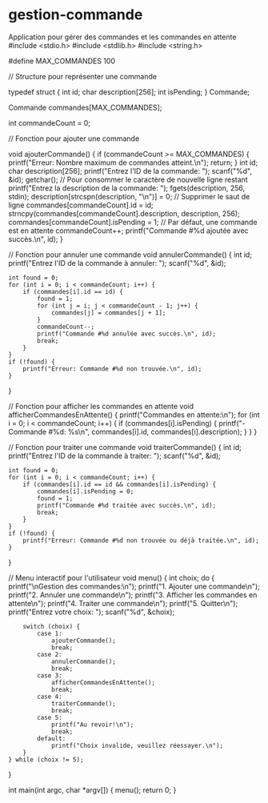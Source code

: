 # gestion-commande
Application pour gérer des commandes et les commandes en attente
#include <stdio.h>
#include <stdlib.h>
#include <string.h>

#define MAX_COMMANDES 100

// Structure pour représenter une commande

typedef struct {
    int id;
    char description[256];
    int isPending;
} Commande;

Commande commandes[MAX_COMMANDES];

int commandeCount = 0;

// Fonction pour ajouter une commande

void ajouterCommande() {
if (commandeCount >= MAX_COMMANDES) {
        printf("Erreur: Nombre maximum de commandes atteint.\n");
        return;
    }
    int id;
     char description[256];
    printf("Entrez l'ID de la commande: ");
    scanf("%d", &id);
    getchar(); // Pour consommer le caractère de nouvelle ligne restant
    printf("Entrez la description de la commande: ");
    fgets(description, 256, stdin);
    description[strcspn(description, "\n")] = 0; // Supprimer le saut de ligne
    commandes[commandeCount].id = id;
    strncpy(commandes[commandeCount].description, description, 256);
    commandes[commandeCount].isPending = 1; // Par défaut, une commande est en attente
    commandeCount++;
    printf("Commande #%d ajoutée avec succès.\n", id);
}


// Fonction pour annuler une commande
void annulerCommande() {
    int id;
    printf("Entrez l'ID de la commande à annuler: ");
    scanf("%d", &id);

    int found = 0;
    for (int i = 0; i < commandeCount; i++) {
        if (commandes[i].id == id) {
            found = 1;
            for (int j = i; j < commandeCount - 1; j++) {
                commandes[j] = commandes[j + 1];
            }
            commandeCount--;
            printf("Commande #%d annulée avec succès.\n", id);
            break;
        }
    }
    if (!found) {
        printf("Erreur: Commande #%d non trouvée.\n", id);
    }
}

// Fonction pour afficher les commandes en attente
void afficherCommandesEnAttente() {
    printf("Commandes en attente:\n");
    for (int i = 0; i < commandeCount; i++) {
        if (commandes[i].isPending) {
            printf("- Commande #%d: %s\n", commandes[i].id, commandes[i].description);
        }
    }
}

// Fonction pour traiter une commande
void traiterCommande() {
    int id;
    printf("Entrez l'ID de la commande à traiter: ");
    scanf("%d", &id);

    int found = 0;
    for (int i = 0; i < commandeCount; i++) {
        if (commandes[i].id == id && commandes[i].isPending) {
            commandes[i].isPending = 0;
            found = 1;
            printf("Commande #%d traitée avec succès.\n", id);
            break;
        }
    }
    if (!found) {
        printf("Erreur: Commande #%d non trouvée ou déjà traitée.\n", id);
    }
}

// Menu interactif pour l'utilisateur
void menu() {
    int choix;
    do {
        printf("\nGestion des commandes:\n");
        printf("1. Ajouter une commande\n");
        printf("2. Annuler une commande\n");
        printf("3. Afficher les commandes en attente\n");
        printf("4. Traiter une commande\n");
        printf("5. Quitter\n");
        printf("Entrez votre choix: ");
        scanf("%d", &choix);

        switch (choix) {
            case 1:
                ajouterCommande();
                break;
            case 2:
                annulerCommande();
                break;
            case 3:
                afficherCommandesEnAttente();
                break;
            case 4:
                traiterCommande();
                break;
            case 5:
                printf("Au revoir!\n");
                break;
            default:
                printf("Choix invalide, veuillez réessayer.\n");
        }
    } while (choix != 5);
}

int main(int argc, char *argv[]) {
	 menu();
	return 0;
}
